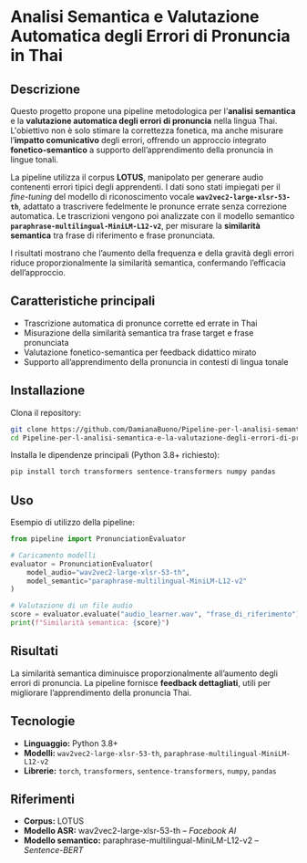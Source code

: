 #  Analisi Semantica e Valutazione Automatica degli Errori di Pronuncia in Thai

## Descrizione

Questo progetto propone una pipeline metodologica per l’**analisi semantica** e la **valutazione automatica degli errori di pronuncia** nella lingua Thai.
L'obiettivo non è solo stimare la correttezza fonetica, ma anche misurare l’**impatto comunicativo** degli errori, offrendo un approccio integrato **fonetico-semantico** a supporto dell’apprendimento della pronuncia in lingue tonali.

La pipeline utilizza il corpus **LOTUS**, manipolato per generare audio contenenti errori tipici degli apprendenti.
I dati sono stati impiegati per il *fine-tuning* del modello di riconoscimento vocale **`wav2vec2-large-xlsr-53-th`**, adattato a trascrivere fedelmente le pronunce errate senza correzione automatica.
Le trascrizioni vengono poi analizzate con il modello semantico **`paraphrase-multilingual-MiniLM-L12-v2`**, per misurare la **similarità semantica** tra frase di riferimento e frase pronunciata.

I risultati mostrano che l’aumento della frequenza e della gravità degli errori riduce proporzionalmente la similarità semantica, confermando l’efficacia dell’approccio.

## Caratteristiche principali

* Trascrizione automatica di pronunce corrette ed errate in Thai
* Misurazione della similarità semantica tra frase target e frase pronunciata
* Valutazione fonetico-semantica per feedback didattico mirato
* Supporto all’apprendimento della pronuncia in contesti di lingua tonale

## Installazione

Clona il repository:

```bash
git clone https://github.com/DamianaBuono/Pipeline-per-l-analisi-semantica-e-la-valutazione-degli-errori-di-pronuncia-nella-lingua-Thai.git
cd Pipeline-per-l-analisi-semantica-e-la-valutazione-degli-errori-di-pronuncia-nella-lingua-Thai

```

Installa le dipendenze principali (Python 3.8+ richiesto):

```bash
pip install torch transformers sentence-transformers numpy pandas
```

## Uso

Esempio di utilizzo della pipeline:

```python
from pipeline import PronunciationEvaluator

# Caricamento modelli
evaluator = PronunciationEvaluator(
    model_audio="wav2vec2-large-xlsr-53-th",
    model_semantic="paraphrase-multilingual-MiniLM-L12-v2"
)

# Valutazione di un file audio
score = evaluator.evaluate("audio_learner.wav", "frase_di_riferimento")
print(f"Similarità semantica: {score}")
```

## Risultati

La similarità semantica diminuisce proporzionalmente all’aumento degli errori di pronuncia.
La pipeline fornisce **feedback dettagliati**, utili per migliorare l’apprendimento della pronuncia Thai.

## Tecnologie

* **Linguaggio:** Python 3.8+
* **Modelli:** `wav2vec2-large-xlsr-53-th`, `paraphrase-multilingual-MiniLM-L12-v2`
* **Librerie:** `torch`, `transformers`, `sentence-transformers`, `numpy`, `pandas`

## Riferimenti

* **Corpus:** LOTUS
* **Modello ASR:** wav2vec2-large-xlsr-53-th – *Facebook AI*
* **Modello semantico:** paraphrase-multilingual-MiniLM-L12-v2 – *Sentence-BERT*
